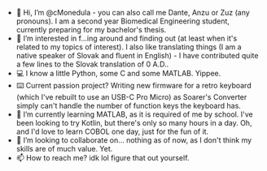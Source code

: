 - 👋 Hi, I’m @cMonedula - you can also call me Dante, Anzu or Zuz (any pronouns). I am a second year Biomedical Engineering student, currently preparing for my bachelor's thesis.
- 👀 I’m interested in f...ing around and finding out (at least when it's related to my topics of interest). I also like translating things (I am a native speaker of Slovak and fluent in English) - I have contributed quite a few lines to the Slovak translation of 0 A.D..
- 💻 I know a little Python, some C and some MATLAB. Yippee.
- ⌨️ Current passion project? Writing new firmware for a retro keyboard (which I've rebuilt to use an USB-C Pro Micro) as Soarer's Converter simply can't handle the number of function keys the keyboard has.
- 🌱 I’m currently learning MATLAB, as it is required of me by school. I've been looking to try Kotlin, but there's only so many hours in a day. Oh, and I'd love to learn COBOL one day, just for the fun of it.
- 💞️ I’m looking to collaborate on... nothing as of now, as I don't think my skills are of much value. Yet. 
- 📫 How to reach me? idk lol figure that out yourself.

<!---
cMonedula/cMonedula is a ✨ special ✨ repository because its `README.md` (this file) appears on your GitHub profile.
You can click the Preview link to take a look at your changes.
--->
